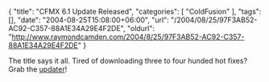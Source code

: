 {
	"title": "CFMX 6.1 Update Released",
	"categories": [
		"ColdFusion"
	],
	"tags": [],
	"date": "2004-08-25T15:08:00+06:00",
	"url": "/2004/08/25/97F3AB52-AC92-C357-88A1E34A29E4F2DE",
	"oldurl": "http://www.raymondcamden.com/2004/8/25/97F3AB52-AC92-C357-88A1E34A29E4F2DE"
}

The title says it all. Tired of downloading three to four hunded hot fixes? Grab the <a href="http://www.macromedia.com/support/coldfusion/ts/documents/cfmx61_updater.htm">updater</a>!